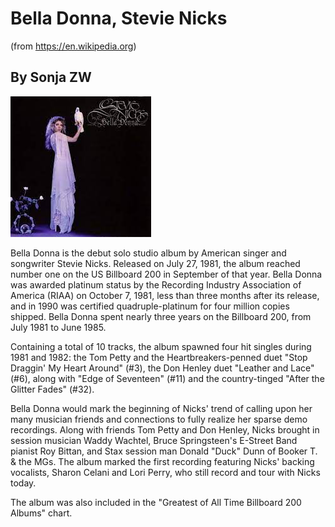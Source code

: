 # Bella Donna, Stevie Nicks 
(from https://en.wikipedia.org)

## By Sonja ZW

![cover_art](articles/belladonna.jpeg)

Bella Donna is the debut solo studio album by American singer and songwriter Stevie Nicks. Released on July 27, 1981, the album reached number one on the US Billboard 200 in September of that year. Bella Donna was awarded platinum status by the Recording Industry Association of America (RIAA) on October 7, 1981, less than three months after its release, and in 1990 was certified quadruple-platinum for four million copies shipped. Bella Donna spent nearly three years on the Billboard 200, from July 1981 to June 1985.

Containing a total of 10 tracks, the album spawned four hit singles during 1981 and 1982: the Tom Petty and the Heartbreakers-penned duet "Stop Draggin' My Heart Around" (#3), the Don Henley duet "Leather and Lace" (#6), along with "Edge of Seventeen" (#11) and the country-tinged "After the Glitter Fades" (#32).

Bella Donna would mark the beginning of Nicks' trend of calling upon her many musician friends and connections to fully realize her sparse demo recordings. Along with friends Tom Petty and Don Henley, Nicks brought in session musician Waddy Wachtel, Bruce Springsteen's E-Street Band pianist Roy Bittan, and Stax session man Donald "Duck" Dunn of Booker T. & the MGs. The album marked the first recording featuring Nicks' backing vocalists, Sharon Celani and Lori Perry, who still record and tour with Nicks today.

The album was also included in the "Greatest of All Time Billboard 200 Albums" chart. 
